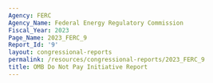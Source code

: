 ```yaml
---
Agency: FERC
Agency_Name: Federal Energy Regulatory Commission
Fiscal_Year: 2023
Page_Name: 2023_FERC_9
Report_Id: '9'
layout: congressional-reports
permalink: /resources/congressional-reports/2023_FERC_9
title: OMB Do Not Pay Initiative Report
---
```

